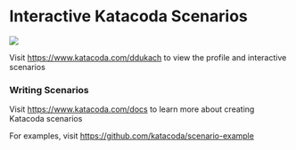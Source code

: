 # Interactive Katacoda Scenarios

[![](http://shields.katacoda.com/katacoda/ddukach/count.svg)](https://www.katacoda.com/ddukach "Get your profile on Katacoda.com")

Visit https://www.katacoda.com/ddukach to view the profile and interactive scenarios

### Writing Scenarios
Visit https://www.katacoda.com/docs to learn more about creating Katacoda scenarios

For examples, visit https://github.com/katacoda/scenario-example
